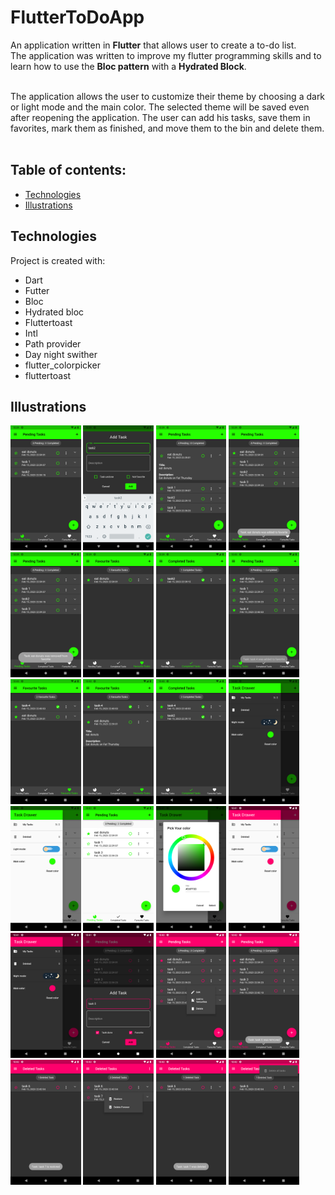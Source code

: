# FlutterToDoApp

An application written in <b>Flutter</b> that allows user to create a to-do list. <br>
The application was written to improve my flutter programming skills and to learn how to use the <b>Bloc pattern</b> with a <b>Hydrated Block</b>.

<br>
The application allows the user to customize their theme by choosing a dark or light mode and the main color. The selected theme will be saved even after reopening the application. The user can add his tasks, save them in favorites, mark them as finished, and move them to the bin and delete them.<br><br>

## Table of contents:
* [Technologies](#technologies)
* [Illustrations](#illustrations)

## Technologies
Project is created with:<br>
* Dart
* Futter
* Bloc
* Hydrated bloc
* Fluttertoast
* Intl
* Path provider
* Day night swither
* flutter_colorpicker
* fluttertoast

## Illustrations
<p float="left">
 <img src="Illustrations/1.png" height = "200">
 <img src="Illustrations/2.png" height = "200">
 <img src="Illustrations/3.png" height = "200">
 <img src="Illustrations/4.png" height = "200">
 <img src="Illustrations/5.png" height = "200">
 <img src="Illustrations/6.png" height = "200">
 <img src="Illustrations/7.png" height = "200">
 <img src="Illustrations/8.png" height = "200">
 <img src="Illustrations/9.png" height = "200">
 <img src="Illustrations/10.png" height = "200">
 <img src="Illustrations/11.png" height = "200">
 <img src="Illustrations/12.png" height = "200">
 <img src="Illustrations/14.png" height = "200">
 <img src="Illustrations/15.png" height = "200">
 <img src="Illustrations/16.png" height = "200">
 <img src="Illustrations/17.png" height = "200">
 <img src="Illustrations/18.png" height = "200">
 <img src="Illustrations/19.png" height = "200">
 <img src="Illustrations/20.png" height = "200">
 <img src="Illustrations/21.png" height = "200">
 <img src="Illustrations/22.png" height = "200">
 <img src="Illustrations/23.png" height = "200">
 <img src="Illustrations/24.png" height = "200">
 <img src="Illustrations/25.png" height = "200">
</p>
